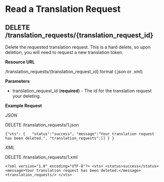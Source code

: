 Read a Translation Request
==========================

DELETE /translation_requests/{translation\_request\_id}
-------------------------------------------------------

Delete the requested translation request.  This is a hard delete, so upon deletion,  you will need to request a new translation token.

**Resource URL**

/translation_requests/{translation\_request\_id}.format (.json or .xml)

**Parameters**

* translation\_request\_id (**required**) - The id for the translation request your deleting.

**Example Request**

_JSON_

DELETE /translation_requests/1.json

`{"vts":
	{	"status":"success",
		"message":"Your translation request has been deleted.",
		"translation_requests":[]
	}
}`

_XML_

DELETE /translation_requests/1.xml

`<?xml version="1.0" encoding="UTF-8"?>
<vts>
	<status>success</status>
	<message>Your translation request has been deleted.</message>
	<translation_requests/>
</vts>`